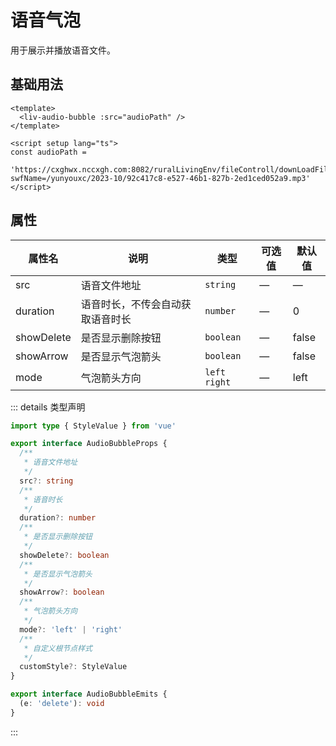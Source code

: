 # 语音气泡

用于展示并播放语音文件。

## 基础用法

```vue
<template>
  <liv-audio-bubble :src="audioPath" />
</template>

<script setup lang="ts">
const audioPath =
  'https://cxghwx.nccxgh.com:8082/ruralLivingEnv/fileControll/downLoadFile?swfName=/yunyouxc/2023-10/92c417c8-e527-46b1-827b-2ed1ced052a9.mp3'
</script>
```

## 属性

| 属性名     | 说明                             | 类型           | 可选值 | 默认值 |
| ---------- | -------------------------------- | -------------- | ------ | ------ |
| src        | 语音文件地址                     | `string`       | —      | —      |
| duration   | 语音时长，不传会自动获取语音时长 | `number`       | —      | 0      |
| showDelete | 是否显示删除按钮                 | `boolean`      | —      | false  |
| showArrow  | 是否显示气泡箭头                 | `boolean`      | —      | false  |
| mode       | 气泡箭头方向                     | `left` `right` | —      | left   |

::: details 类型声明

```ts
import type { StyleValue } from 'vue'

export interface AudioBubbleProps {
  /**
   * 语音文件地址
   */
  src?: string
  /**
   * 语音时长
   */
  duration?: number
  /**
   * 是否显示删除按钮
   */
  showDelete?: boolean
  /**
   * 是否显示气泡箭头
   */
  showArrow?: boolean
  /**
   * 气泡箭头方向
   */
  mode?: 'left' | 'right'
  /**
   * 自定义根节点样式
   */
  customStyle?: StyleValue
}

export interface AudioBubbleEmits {
  (e: 'delete'): void
}
```

:::
